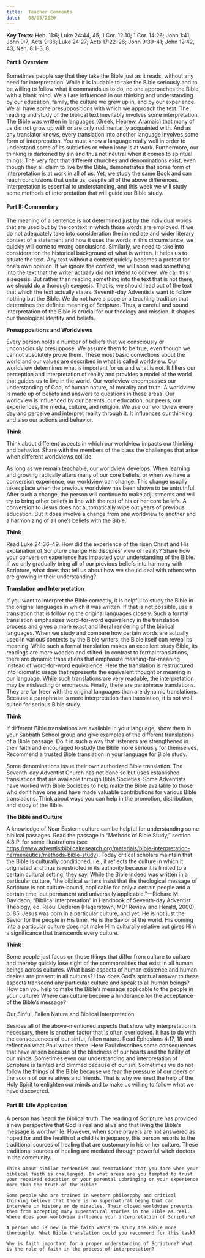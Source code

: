```yaml
---
title:  Teacher Comments
date:   08/05/2020
---
```


**Key Texts**: Heb. 11:6; Luke 24:44, 45; 1 Cor. 12:10; 1 Cor. 14:26; John 1:41; John 9:7; Acts 9:36; Luke 24:27; Acts 17:22–26; John 9:39–41; John 12:42, 43; Neh. 8:1–3, 8.

#### Part I: Overview 

Sometimes people say that they take the Bible just as it reads, without any need for interpretation. While it is laudable to take the Bible seriously and to be willing to follow what it commands us to do, no one approaches the Bible with a blank mind. We all are influenced in our thinking and understanding by our education, family, the culture we grew up in, and by our experience. We all have some presuppositions with which we approach the text. The reading and study of the biblical text inevitably involves some interpretation. The Bible was written in languages (Greek, Hebrew, Aramaic) that many of us did not grow up with or are only rudimentarily acquainted with. And as any translator knows, every translation into another language involves some form of interpretation. You must know a language really well in order to understand some of its subtleties or when irony is at work. Furthermore, our thinking is darkened by sin and thus not neutral when it comes to spiritual things. The very fact that different churches and denominations exist, even though they all claim to live by the Bible, demonstrates that some form of interpretation is at work in all of us. Yet, we study the same Book and can reach conclusions that unite us, despite all of the above differences. Interpretation is essential to understanding, and this week we will study some methods of interpretation that will guide our Bible study.

#### Part II: Commentary  

The meaning of a sentence is not determined just by the individual words that are used but by the context in which those words are employed. If we do not adequately take into consideration the immediate and wider literary context of a statement and how it uses the words in this circumstance, we quickly will come to wrong conclusions. Similarly, we need to take into consideration the historical background of what is written. It helps us to situate the text. Any text without a context quickly becomes a pretext for one’s own opinion. If we ignore the context, we will soon read something into the text that the writer actually did not intend to convey. We call this eisegesis. But rather than reading something into the text that is not there, we should do a thorough exegesis. That is, we should read out of the text that which the text actually states. Seventh-day Adventists want to follow nothing but the Bible. We do not have a pope or a teaching tradition that determines the definite meaning of Scripture. Thus, a careful and sound interpretation of the Bible is crucial for our theology and mission. It shapes our theological identity and beliefs.

**Presuppositions and Worldviews**

Every person holds a number of beliefs that we consciously or unconsciously presuppose. We assume them to be true, even though we cannot absolutely prove them. These most basic convictions about the world and our values are described in what is called worldview. Our worldview determines what is important for us and what is not. It filters our perception and interpretation of reality and provides a model of the world that guides us to live in the world. Our worldview encompasses our understanding of God, of human nature, of morality and truth. A worldview is made up of beliefs and answers to questions in these areas. Our worldview is influenced by our parents, our education, our peers, our experiences, the media, culture, and religion. We use our worldview every day and perceive and interpret reality through it. It influences our thinking and also our actions and behavior. 

**Think**

Think about different aspects in which our worldview impacts our thinking and behavior. Share with the members of the class the challenges that arise when different worldviews collide.

As long as we remain teachable, our worldview develops. When learning and growing radically alters many of our core beliefs, or when we have a conversion experience, our worldview can change. This change usually takes place when the previous worldview has been shown to be untruthful. After such a change, the person will continue to make adjustments and will try to bring other beliefs in line with the rest of his or her core beliefs. A conversion to Jesus does not automatically wipe out years of previous education. But it does involve a change from one worldview to another and a harmonizing of all one’s beliefs with the Bible.

**Think**

Read Luke 24:36–49. How did the experience of the risen Christ and His explanation of Scripture change His disciples’ view of reality? Share how your conversion experience has impacted your understanding of the Bible. If we only gradually bring all of our previous beliefs into harmony with Scripture, what does that tell us about how we should deal with others who are growing in their understanding?

**Translation and Interpretation**

If you want to interpret the Bible correctly, it is helpful to study the Bible in the original languages in which it was written. If that is not possible, use a translation that is following the original languages closely. Such a formal translation emphasizes word-for-word equivalency in the translation process and gives a more exact and literal rendering of the biblical languages. When we study and compare how certain words are actually used in various contexts by the Bible writers, the Bible itself can reveal its meaning. While such a formal translation makes an excellent study Bible, its readings are more wooden and stilted. In contrast to formal translations, there are dynamic translations that emphasize meaning-for-meaning instead of word-for-word equivalence. Here the translation is restructured into idiomatic usage that represents the equivalent thought or meaning in our language. While such translations are very readable, the interpretation may be misleading or erroneous. Finally, there are paraphrase translations. They are far freer with the original languages than are dynamic translations. Because a paraphrase is more interpretation than translation, it is not well suited for serious Bible study.

**Think**

If different Bible translations are available in your language, show them in your Sabbath School group and give examples of the different translations of a Bible passage. Do it in such a way that listeners are strengthened in their faith and encouraged to study the Bible more seriously for themselves. Recommend a trusted Bible translation in your language for Bible study.

Some denominations issue their own authorized Bible translation. The Seventh-day Adventist Church has not done so but uses established translations that are available through Bible Societies. Some Adventists have worked with Bible Societies to help make the Bible available to those who don’t have one and have made valuable contributions for various Bible translations. Think about ways you can help in the promotion, distribution, and study of the Bible.

**The Bible and Culture**

A knowledge of Near Eastern culture can be helpful for understanding some biblical passages. Read the passage in “Methods of Bible Study,” section 4.8.P. for some illustrations (see https://www.adventistbiblicalresearch.org/materials/bible-interpretation-hermeneutics/methods-bible-study). Today critical scholars maintain that the Bible is culturally conditioned, i.e., it reflects the culture in which it originated and thus is restricted in its authority because it is limited to a certain cultural setting, they say. While the Bible indeed was written in a particular culture, “the biblical writers insist that the theological message of Scripture is not culture-bound, applicable for only a certain people and a certain time, but permanent and universally applicable.”—Richard M. Davidson, “Biblical Interpretation” in Handbook of Seventh-day Adventist Theology, ed. Raoul Dederen (Hagerstown, MD: Review and Herald, 2000), p. 85. Jesus was born in a particular culture, and yet, He is not just the Savior for the people in His time. He is the Savior of the world. His coming into a particular culture does not make Him culturally relative but gives Him a significance that transcends every culture. 

**Think**

Some people just focus on those things that differ from culture to culture and thereby quickly lose sight of the commonalities that exist in all human beings across cultures. What basic aspects of human existence and human desires are present in all cultures? How does God’s spiritual answer to these aspects transcend any particular culture and speak to all human beings? How can you help to make the Bible’s message applicable to the people in your culture? Where can culture become a hinderance for the acceptance of the Bible’s message?

Our Sinful, Fallen Nature and Biblical Interpretation

Besides all of the above-mentioned aspects that show why interpretation is necessary, there is another factor that is often overlooked. It has to do with the consequences of our sinful, fallen nature. Read Ephesians 4:17, 18 and reflect on what Paul writes there. Here Paul describes some consequences that have arisen because of the blindness of our hearts and the futility of our minds. Sometimes even our understanding and interpretation of Scripture is tainted and dimmed because of our sin. Sometimes we do not follow the things of the Bible because we fear the pressure of our peers or the scorn of our relatives and friends. That is why we need the help of the Holy Spirit to enlighten our minds and to make us willing to follow what we have discovered.

#### Part III: Life Application

A person has heard the biblical truth. The reading of Scripture has provided a new perspective that God is real and alive and that living the Bible’s message is worthwhile. However, when some prayers are not answered as hoped for and the health of a child is in jeopardy, this person resorts to the traditional sources of healing that are customary in his or her culture. These traditional sources of healing are mediated through powerful witch doctors in the community.

`Think about similar tendencies and temptations that you face when your biblical faith is challenged. In what areas are you tempted to trust your received education or your parental upbringing or your experience more than the truth of the Bible?` 

`Some people who are trained in western philosophy and critical thinking believe that there is no supernatural being that can intervene in history or do miracles. Their closed worldview prevents them from accepting many supernatural stories in the Bible as real. Where does your worldview influence your interpretation of Scripture?`

`A person who is new in the faith wants to study the Bible more thoroughly. What Bible translation could you recommend for this task?`

`Why is faith important for a proper understanding of Scripture? What is the role of faith in the process of interpretation?`
